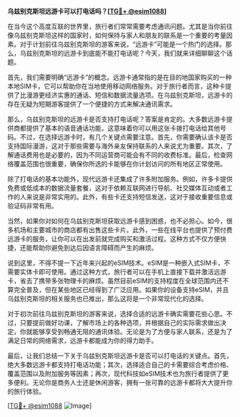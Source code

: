 **乌兹别克斯坦远游卡可以打电话吗？[[TG💪+ @esim1088](https://t.me/s/esim1088)]**

在当今这个高度互联的世界里，旅行者们常常需要考虑通讯问题。尤其是当你前往像乌兹别克斯坦这样的国家时，如何保持与家人和朋友的联系是一个重要的考量因素。对于计划前往乌兹别克斯坦的游客来说，“远游卡”可能是一个热门的选择。那么，乌兹别克斯坦的远游卡到底能不能打电话呢？今天，我们就来详细聊聊这个话题。

首先，我们需要明确“远游卡”的概念。远游卡通常指的是在目的地国家购买的一种本地SIM卡，它可以帮助你在当地使用移动网络服务。对于旅行者而言，这种卡提供了比漫游更经济实惠的通话、短信和数据流量选项。在乌兹别克斯坦，远游卡的存在无疑为短期游客提供了一个便捷的方式来解决通讯需求。

那么，乌兹别克斯坦的远游卡是否支持打电话呢？答案是肯定的。大多数远游卡提供商都提供了基本的语音通话功能，这意味着你可以用这张卡拨打电话给其他号码。不过，在选择远游卡时，有几个关键点需要注意。首先，你需要确认该卡是否支持国际漫游，这对于那些需要与海外亲友保持联系的人来说尤为重要。其次，了解通话费用也是必要的，因为不同运营商可能会有不同的收费标准。最后，检查网络覆盖范围也很重要，确保你所选的卡能够在你计划访问的所有地区正常使用。

除了打电话的基本功能外，现代远游卡还集成了许多附加服务。例如，许多卡提供免费或低成本的数据流量套餐，这对于依赖互联网进行导航、社交媒体互动或者工作的人来说是非常实用的。此外，有些卡还支持短信发送，这对于接收重要信息或验证码非常有用。

当然，如果你对如何在乌兹别克斯坦获取远游卡感到困惑，也不必担心。如今，很多机场和主要城市的商店都有出售这些卡片。此外，一些在线平台也提供了预付费远游卡的服务，让你可以在出发前就完成购买和激活过程。这种方式不仅方便快捷，还能帮助你避免到达后因语言障碍而产生的麻烦。

说到这里，不得不提一下近年来兴起的eSIM技术。eSIM是一种嵌入式SIM卡，不需要实体卡即可使用。通过这种方式，旅行者可以在手机上直接下载并激活远游卡，省去了携带多张物理卡的麻烦。虽然目前eSIM的支持程度在全球范围内还不算完全普及，但在某些地区已经得到了广泛应用。如果你的设备支持eSIM，并且乌兹别克斯坦的相关服务也已推出，那么这将是一个非常现代化的选择。

对于初次前往乌兹别克斯坦的游客来说，选择合适的远游卡确实需要花些心思。不过，只要提前做好功课，了解市场上的各种选项，并根据自己的实际需求做出决定，你就能够享受到畅通无阻的通讯体验。无论是为了方便与家人联系，还是为了满足日常的网络需求，远游卡都能成为你的得力助手。

最后，让我们总结一下关于乌兹别克斯坦远游卡是否可以打电话的关键点。首先，绝大多数远游卡都支持打电话功能；其次，选择适合自己的卡需要综合考虑价格、覆盖范围以及附加服务等因素；再次，现代科技如eSIM技术也为旅行者提供了更多便利。无论你是商务人士还是休闲游客，拥有一张可靠的远游卡都将大大提升你的旅行体验。

[[TG💪+ @esim1088](https://t.me/s/esim1088) ![Image](https://i.postimg.cc/4NQfJmqS/Snipaste-2025-05-13-00-14-12.png)]